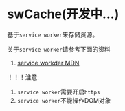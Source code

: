 # swCache(开发中...)

基于`service worker`来存储资源。

关于`service worker`请参考下面的资料

1. [service workder MDN](https://developer.mozilla.org/zh-CN/docs/Web/API/Service_Worker_API/Using_Service_Workers#Browser_support)


  ！！！注意:
  1. `service worker`需要开启`https`
  2. `service worker`不能操作DOM对象


